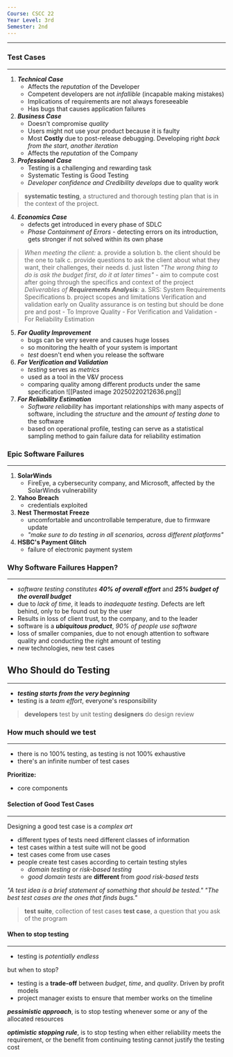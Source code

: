 ```yaml
---
Course: CSCC 22
Year Level: 3rd
Semester: 2nd
---
```

---

### Test Cases
---
1. ***Technical Case***
	- Affects the *reputation* of the Developer
	- Competent developers are not *infallible* (incapable making mistakes)
	- Implications of requirements are not always foreseeable
	- Has bugs that causes application failures
2. ***Business Case***
	- Doesn't compromise *quality*
	- Users might not use your product because it is faulty
	- Most **Costly** due to post-release debugging. Developing right *back from the start*, *another iteration*
	- Affects the *reputation* of the Company
3. ***Professional Case***
	- Testing is a challenging and rewarding task
	- Systematic Testing is Good Testing
	- *Developer confidence and Credibility develops* due to quality work

> **systematic testing**, a structured and thorough testing plan that is in the context of the project.

4. ***Economics Case***
	- defects get introduced in every phase of SDLC
	- *Phase Containment of Errors* - detecting errors on its introduction, gets stronger if not solved within its own phase

> *When meeting the client:*
	a. provide a solution
	b. the client should be the one to talk
	c. provide questions to ask the client about what they want, their challenges, their needs
	d. just listen
	 *"The wrong thing to do is ask the budget first, do it at later times"*
	 - aim to compute cost after going through the specifics and context of the project
	*Deliverables of **Requirements Analysis**:*
		a. SRS: System Requirements Specifications
		b. project scopes and limitations
	Verification and validation early on
	Quality assurance is on testing but should be done pre and post
		- To Improve Quality
		- For Verification and Validation
		- For Reliability Estimation

5. ***For Quality Improvement***
	- bugs can be very severe and causes huge losses
	- so monitoring the health of your system is important
	- *test* doesn't end when you release the software
6. ***For Verification and Validation***
	- *testing* serves as *metrics*
	- used as a tool in the V&V process
	- comparing quality among different products under the same specification
![[Pasted image 20250220212636.png]]
7. ***For Reliability Estimation***
	- *Software reliability* has important relationships with many aspects of software, including the *structure* and the *amount of testing done* to the software
	- based on operational profile, testing can serve as a statistical sampling method to gain failure data for reliability estimation

### Epic Software Failures
---
1. **SolarWinds**
	- FireEye, a cybersecurity company, and Microsoft, affected by the SolarWinds vulnerability
2. **Yahoo** **Breach**
	- credentials exploited
3. **Nest** **Thermostat** **Freeze**
	- uncomfortable and uncontrollable temperature, due to firmware update
	- *"make sure to do testing in all scenarios, across different platforms"*
4. **HSBC's Payment Glitch**
	- failure of electronic payment system

### Why Software Failures Happen?
---
- *software testing constitutes* ***40% of overall effort*** and ***25% budget of the overall budget***
- due to *lack of time*, it leads to *inadequate testing*. Defects are left behind, only to be found out by the user
- Results in loss of client trust, to the company, and to the leader
- software is a ***ubiquitous product***, *90% of people use software*
- loss of smaller companies, due to not enough attention to software quality and conducting the right amount of testing
- new technologies, new test cases

## Who Should do Testing
---
- ***testing starts from the very beginning***
- testing is a *team effort*, everyone's responsibility 

> **developers** test by unit testing
> **designers** do design review

### How much should we test
---
- there is no 100% testing, as testing is not 100% exhaustive
- there's an infinite number of test cases

**Prioritize:**
- core components

#### Selection of Good Test Cases
---
Designing a good test case is a *complex art*
- different types of tests need different classes of information
- test cases within a test suite will not be good
- test cases come from use cases
- people create test cases according to certain testing styles
	- *domain testing* or *risk-based testing*
	- *good domain tests* are **different** from *good risk-based tests*

*"A test idea is a brief statement of something that should be tested."*
*"The best test cases are the ones that finds bugs."*

> **test suite**, collection of test cases
> **test case**, a question that you ask of the program

#### When to stop testing
---
- testing is *potentially endless*

but when to stop?
- testing is a **trade-off** between *budget*, *time*, and *quality*. Driven by profit models
- project manager exists to ensure that member works on the timeline

***pessimistic approach***, is to stop testing whenever some or any of the allocated resources

***optimistic stopping rule***, is to stop testing when either reliability meets the requirement, or the benefit from continuing testing cannot justify the testing cost